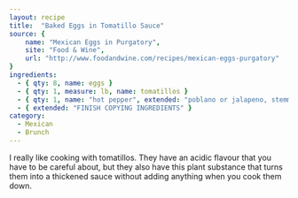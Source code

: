 ```yaml
---
layout: recipe
title:  "Baked Eggs in Tomatillo Sauce"
source: {
    name: "Mexican Eggs in Purgatory",
    site: "Food & Wine",
    url: "http://www.foodandwine.com/recipes/mexican-eggs-purgatory"
}
ingredients:
  - { qty: 8, name: eggs }
  - { qty: 1, measure: lb, name: tomatillos }
  - { qty: 1, name: "hot pepper", extended: "poblano or jalapeno, stemmed and seeded" }
  - { extended: "FINISH COPYING INGREDIENTS" }
category:
  - Mexican
  - Brunch
---
```


I really like cooking with tomatillos. They have an acidic flavour that you have to be careful about, but they also have this plant substance that turns them into a thickened sauce without adding anything when you cook them down.
